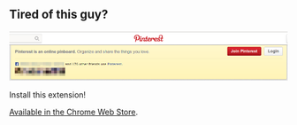 ## Tired of this guy?

<img src="pinterest-me-not.png"/>

Install this extension!

[Available in the Chrome Web Store](http://goo.gl/BYus5).
